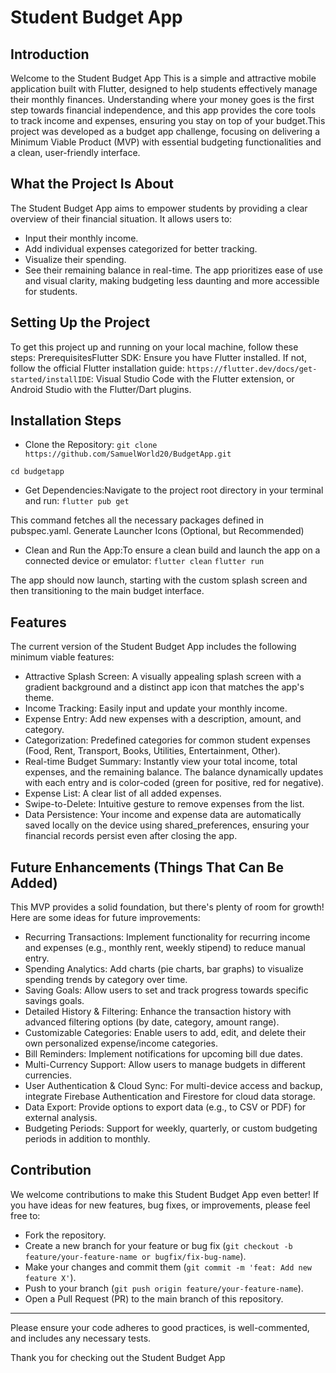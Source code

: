 # Student Budget App

## Introduction
Welcome to the Student Budget App This is a simple and attractive mobile application built with Flutter, designed to help students effectively manage their monthly finances. Understanding where your money goes is the first step towards financial independence, and this app provides the core tools to track income and expenses, ensuring you stay on top of your budget.This project was developed as a budget app challenge, focusing on delivering a Minimum Viable Product (MVP) with essential budgeting functionalities and a clean, user-friendly interface.

## What the Project Is About
The Student Budget App aims to empower students by providing a clear overview of their financial situation. It allows users to: 
- Input their monthly income.
- Add individual expenses categorized for better tracking.
- Visualize their spending.
- See their remaining balance in real-time.
The app prioritizes ease of use and visual clarity, making budgeting less daunting and more accessible for students.

## Setting Up the Project
To get this project up and running on your local machine, follow these steps: PrerequisitesFlutter SDK: Ensure you have Flutter installed. If not, follow the official Flutter installation guide: `https://flutter.dev/docs/get-started/installIDE`: Visual Studio Code with the Flutter extension, or Android Studio with the Flutter/Dart plugins.

## Installation Steps
- Clone the Repository:
`git clone https://github.com/SamuelWorld20/BudgetApp.git`

`cd budgetapp`

- Get Dependencies:Navigate to the project root directory in your terminal and run:
`flutter pub get`

This command fetches all the necessary packages defined in pubspec.yaml.
Generate Launcher Icons (Optional, but Recommended)

- Clean and Run the App:To ensure a clean build and launch the app on a connected device or emulator:
`flutter clean`
`flutter run`

The app should now launch, starting with the custom splash screen and then transitioning to the main budget interface.

## Features
The current version of the Student Budget App includes the following minimum viable features:
- Attractive Splash Screen: A visually appealing splash screen with a gradient background and a distinct app icon that matches the app's theme.
- Income Tracking: Easily input and update your monthly income.
- Expense Entry: Add new expenses with a description, amount, and category.
- Categorization: Predefined categories for common student expenses (Food, Rent, Transport, Books, Utilities, Entertainment, Other).
- Real-time Budget Summary: Instantly view your total income, total expenses, and the remaining balance. The balance dynamically updates with each entry and is color-coded (green for positive, red for negative).
- Expense List: A clear list of all added expenses.
- Swipe-to-Delete: Intuitive gesture to remove expenses from the list.
- Data Persistence: Your income and expense data are automatically saved locally on the device using shared_preferences, ensuring your financial records persist even after closing the app.

## Future Enhancements (Things That Can Be Added)
This MVP provides a solid foundation, but there's plenty of room for growth! Here are some ideas for future improvements:
- Recurring Transactions: Implement functionality for recurring income and expenses (e.g., monthly rent, weekly stipend) to reduce manual entry.
- Spending Analytics: Add charts (pie charts, bar graphs) to visualize spending trends by category over time.
- Saving Goals: Allow users to set and track progress towards specific savings goals.
- Detailed History & Filtering: Enhance the transaction history with advanced filtering options (by date, category, amount range).
- Customizable Categories: Enable users to add, edit, and delete their own personalized expense/income categories.
- Bill Reminders: Implement notifications for upcoming bill due dates.
- Multi-Currency Support: Allow users to manage budgets in different currencies.
- User Authentication & Cloud Sync: For multi-device access and backup, integrate Firebase Authentication and Firestore for cloud data storage.
- Data Export: Provide options to export data (e.g., to CSV or PDF) for external analysis.
- Budgeting Periods: Support for weekly, quarterly, or custom budgeting periods in addition to monthly.

## Contribution
We welcome contributions to make this Student Budget App even better! If you have ideas for new features, bug fixes, or improvements, please feel free to:
- Fork the repository.
- Create a new branch for your feature or bug fix
(`git checkout -b feature/your-feature-name or bugfix/fix-bug-name`).
- Make your changes and commit them
(`git commit -m 'feat: Add new feature X'`).
- Push to your branch
(`git push origin feature/your-feature-name`).
- Open a Pull Request (PR) to the main branch of this repository.
---
Please ensure your code adheres to good practices, is well-commented, and includes any necessary tests.

Thank you for checking out the Student Budget App